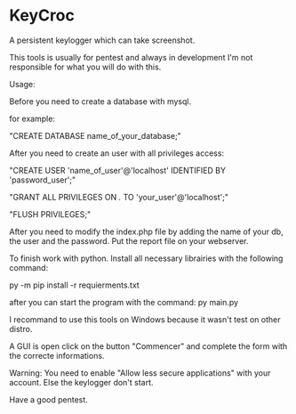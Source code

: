 # KeyCroc
A persistent keylogger which can take screenshot.


This tools is usually for pentest and always in development I'm not responsible for what you will do with this.


Usage:


Before you need to create a database with mysql.

for example:

"CREATE DATABASE name_of_your_database;"

After you need to create an user with all privileges access:

"CREATE USER 'name_of_user'@'localhost' IDENTIFIED BY 'password_user';"

"GRANT ALL PRIVILEGES ON *.* TO 'your_user'@'localhost';"

"FLUSH PRIVILEGES;"

After you need to modify the index.php file by adding the name of your db, the user and the password.
Put the report file on your webserver.

To finish work with python.
Install all necessary librairies with the following command:

py -m pip install -r requierments.txt

after you can start the program with the command:
py main.py

I recommand to use this tools on Windows because it wasn't test on other distro.

A GUI is open click on the button "Commencer" and complete the form with the correcte informations.

Warning:
You need to enable "Allow less secure applications" with your account. Else the keylogger don't start.


Have a good pentest.
